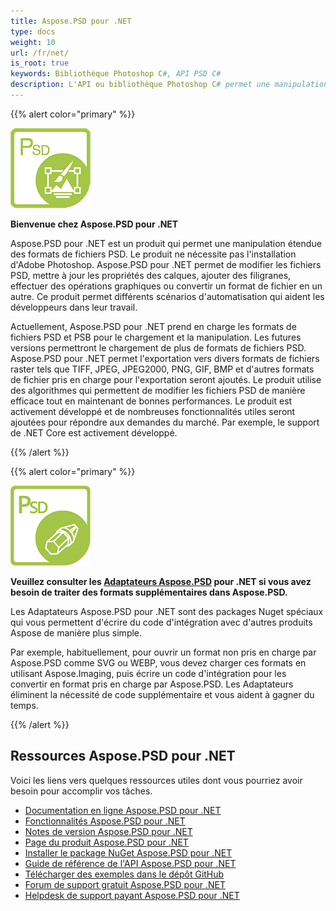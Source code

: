 ```yaml
---
title: Aspose.PSD pour .NET
type: docs
weight: 10
url: /fr/net/
is_root: true
keywords: Bibliothèque Photoshop C#, API PSD C#
description: L'API ou bibliothèque Photoshop C# permet une manipulation étendue des formats de fichiers PSD. Il ne nécessite pas l'installation d'Adobe Photoshop et prend en charge les formats de fichiers PSD et PSB pour le chargement, la manipulation et la conversion vers divers formats de fichiers raster tels que TIFF, JPEG, JPEG2000, PNG, GIF et BMP.
---
```


{{% alert color="primary" %}} 

**![Logo du produit Aspose.PSD pour .NET](home_1.png)**

**Bienvenue chez Aspose.PSD pour .NET**

Aspose.PSD pour .NET est un produit qui permet une manipulation étendue des formats de fichiers PSD. Le produit ne nécessite pas l'installation d'Adobe Photoshop. Aspose.PSD pour .NET permet de modifier les fichiers PSD, mettre à jour les propriétés des calques, ajouter des filigranes, effectuer des opérations graphiques ou convertir un format de fichier en un autre. Ce produit permet différents scénarios d'automatisation qui aident les développeurs dans leur travail.

Actuellement, Aspose.PSD pour .NET prend en charge les formats de fichiers PSD et PSB pour le chargement et la manipulation. Les futures versions permettront le chargement de plus de formats de fichiers PSD. Aspose.PSD pour .NET permet l'exportation vers divers formats de fichiers raster tels que TIFF, JPEG, JPEG2000, PNG, GIF, BMP et d'autres formats de fichier pris en charge pour l'exportation seront ajoutés. Le produit utilise des algorithmes qui permettent de modifier les fichiers PSD de manière efficace tout en maintenant de bonnes performances. Le produit est activement développé et de nombreuses fonctionnalités utiles seront ajoutées pour répondre aux demandes du marché. Par exemple, le support de .NET Core est activement développé.

{{% /alert %}} 

{{% alert color="primary" %}} 

**![Logo du produit Adaptateurs de Aspose.PSD pour .NET](aspose_psd-for-net-adapter.png)**

**Veuillez consulter les [Adaptateurs Aspose.PSD](/psd/fr/net/adapters) pour .NET si vous avez besoin de traiter des formats supplémentaires dans Aspose.PSD.**

Les Adaptateurs Aspose.PSD pour .NET sont des packages Nuget spéciaux qui vous permettent d'écrire du code d'intégration avec d'autres produits Aspose de manière plus simple.

Par exemple, habituellement, pour ouvrir un format non pris en charge par Aspose.PSD comme SVG ou WEBP, vous devez charger ces formats en utilisant Aspose.Imaging, puis écrire un code d'intégration pour les convertir en format pris en charge par Aspose.PSD. Les Adaptateurs éliminent la nécessité de code supplémentaire et vous aident à gagner du temps.

{{% /alert %}} 

## **Ressources Aspose.PSD pour .NET**

Voici les liens vers quelques ressources utiles dont vous pourriez avoir besoin pour accomplir vos tâches.

- [Documentation en ligne Aspose.PSD pour .NET](/psd/fr/net/)
- [Fonctionnalités Aspose.PSD pour .NET](/psd/fr/net/features/)
- [Notes de version Aspose.PSD pour .NET](/psd/fr/net/release-notes/)
- [Page du produit Aspose.PSD pour .NET](https://products.aspose.com/psd/net)
- [Installer le package NuGet Aspose.PSD pour .NET](https://www.nuget.org/packages/Aspose.PSD/)
- [Guide de référence de l'API Aspose.PSD pour .NET](https://reference.aspose.com/net/psd)
- [Télécharger des exemples dans le dépôt GitHub](https://github.com/aspose-psd/Aspose.PSD-for-.NET)
- [Forum de support gratuit Aspose.PSD pour .NET](https://forum.aspose.com/c/psd)
- [Helpdesk de support payant Aspose.PSD pour .NET](https://helpdesk.aspose.com/)
